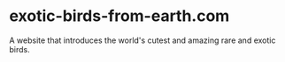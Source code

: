 # exotic-birds-from-earth.com
A website that introduces the world's cutest and amazing rare and exotic birds.
